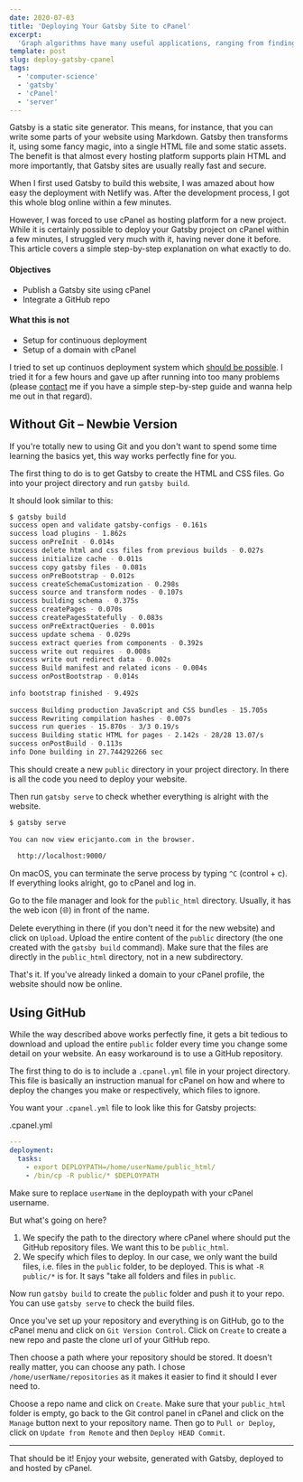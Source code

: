 ```yaml
---
date: 2020-07-03
title: 'Deploying Your Gatsby Site to cPanel'
excerpt:
  'Graph algorithms have many useful applications, ranging from finding the shortest route on a street map to efficiently managing computer networks. These algorithms are an essential part of a standard computer science degree curriculum, so I decided to write down and explain the basics to understand the topic better myself.'
template: post
slug: deploy-gatsby-cpanel
tags:
  - 'computer-science'
  - 'gatsby'
  - 'cPanel'
  - 'server'
---
```


Gatsby is a static site generator. This means, for instance, that you can write some parts of your website using Markdown. Gatsby then transforms it, using some fancy magic, into a single HTML file and some static assets. The benefit is that almost every hosting platform supports plain HTML and more importantly, that Gatsby sites are usually really fast and secure.

When I first used Gatsby to build this website, I was amazed about how easy the deployment with Netlify was. After the development process, I got this whole blog online within a few minutes.

However, I was forced to use cPanel as hosting platform for a new project. While it is certainly possible to deploy your Gatsby project on cPanel within a few minutes, I struggled very much with it, having never done it before. This article covers a simple step-by-step explanation on what exactly to do.

#### Objectives

- Publish a Gatsby site using cPanel
- Integrate a GitHub repo

#### What this is not

- Setup for continuous deployment
- Setup of a domain with cPanel

I tried to set up continuos deployment system which [should be possible](https://blog.cpanel.com/git-version-control-soon-with-automatic-deployment/). I tried it for a few hours and gave up after running into too many problems (please [contact](/contact/) me if you have a simple step-by-step guide and wanna help me out in that regard).

## Without Git – Newbie Version

If you're totally new to using Git and you don't want to spend some time learning the basics yet, this way works perfectly fine for you.

The first thing to do is to get Gatsby to create the HTML and CSS files.
Go into your project directory and run `gatsby build`.

It should look similar to this:

```bash
$ gatsby build
success open and validate gatsby-configs - 0.161s
success load plugins - 1.862s
success onPreInit - 0.014s
success delete html and css files from previous builds - 0.027s
success initialize cache - 0.011s
success copy gatsby files - 0.081s
success onPreBootstrap - 0.012s
success createSchemaCustomization - 0.298s
success source and transform nodes - 0.107s
success building schema - 0.375s
success createPages - 0.070s
success createPagesStatefully - 0.083s
success onPreExtractQueries - 0.001s
success update schema - 0.029s
success extract queries from components - 0.392s
success write out requires - 0.008s
success write out redirect data - 0.002s
success Build manifest and related icons - 0.004s
success onPostBootstrap - 0.014s
⠀
info bootstrap finished - 9.492s
⠀
success Building production JavaScript and CSS bundles - 15.705s
success Rewriting compilation hashes - 0.007s
success run queries - 15.870s - 3/3 0.19/s
success Building static HTML for pages - 2.142s - 28/28 13.07/s
success onPostBuild - 0.113s
info Done building in 27.744292266 sec
```

This should create a new `public` directory in your project directory. In there is all the code you need to deploy your website.

Then run `gatsby serve` to check whether everything is alright with the website.

```bash
$ gatsby serve
⠀
You can now view ericjanto.com in the browser.
⠀
  http://localhost:9000/
```

On macOS, you can terminate the serve process by typing `^C` (control + c).
If everything looks alright, go to cPanel and log in.

Go to the file manager and look for the `public_html` directory. Usually, it has the web icon (🌐) in front of the name.

Delete everything in there (if you don't need it for the new website) and click on `Upload`. Upload the entire content of the `public` directory (the one created with the `gatsby build` command). Make sure that the files are directly in the `public_html` directory, not in a new subdirectory.

That's it. If you've already linked a domain to your cPanel profile, the website should now be online.

## Using GitHub

While the way described above works perfectly fine, it gets a bit tedious to download and upload the entire `public` folder every time you change some detail on your website. An easy workaround is to use a GitHub repository.

The first thing to do is to include a `.cpanel.yml` file in your project directory. This file is basically an instruction manual for cPanel on how and where to deploy the changes you make or respectively, which files to ignore.

You want your `.cpanel.yml` file to look like this for Gatsby projects:

<div class="filename">.cpanel.yml</div>

```yml
---
deployment:
  tasks:
    - export DEPLOYPATH=/home/userName/public_html/
    - /bin/cp -R public/* $DEPLOYPATH
```

Make sure to replace `userName` in the deploypath with your cPanel username.

But what's going on here?

1. We specify the path to the directory where cPanel where should put the GitHub repository files. We want this to be `public_html`.
2. We specify which files to deploy. In our case, we only want the build files, i.e. files in the `public` folder, to be deployed. This is what `-R public/*` is for. It says "take all folders and files in `public`.

Now run `gatsby build` to create the `public` folder and push it to your repo. You can use `gatsby serve` to check the build files.

Once you've set up your repository and everything is on GitHub, go to the cPanel menu and click on `Git Version Control`. Click on `Create` to create a new repo and paste the clone url of your GitHub repo.

Then choose a path where your repository should be stored. It doesn't really matter, you can choose any path.
I chose `/home/userName/repositories` as it makes it easier to find it should I ever need to.

Choose a repo name and click on `Create`. Make sure that your `public_html` folder is empty, go back to the Git control panel in cPanel and click on the `Manage` button next to your repository name. Then go to `Pull or Deploy`, click on `Update from Remote` and then `Deploy HEAD Commit`.

---

That should be it! Enjoy your website, generated with Gatsby, deployed to and hosted by cPanel.
